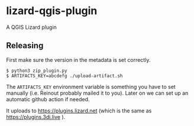 # lizard-qgis-plugin

A QGIS Lizard plugin


## Releasing

First make sure the version in the metadata is set correctly.

    $ python3 zip_plugin.py
    $ ARTIFACTS_KEY=abcdefg ./upload-artifact.sh

The `ARTIFACTS_KEY` environment variable is something you have to set manually
(i.e. Reinout probably mailed it to you). Later on we can set up an automatic
github action if needed.

It uploads to https://plugins.lizard.net (which is the same as
https://plugins.3di.live ).
